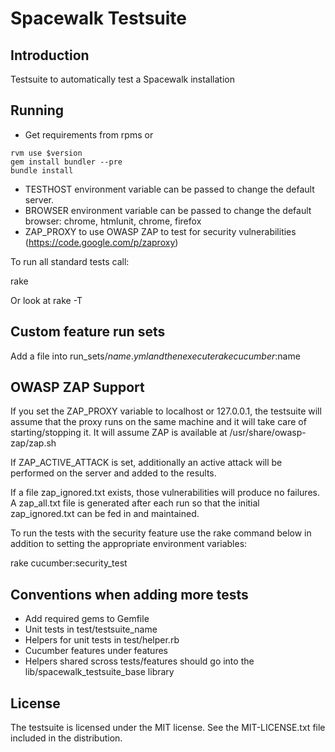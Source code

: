 
# Spacewalk Testsuite

## Introduction

Testsuite to automatically test a Spacewalk installation

## Running

* Get requirements from rpms or

```
rvm use $version
gem install bundler --pre
bundle install
```

* TESTHOST environment variable can be passed to change the default
  server.
* BROWSER environment variable can be passed to change the default
  browser: chrome, htmlunit, chrome, firefox
* ZAP_PROXY to use OWASP ZAP to test for security vulnerabilities
  (https://code.google.com/p/zaproxy)

To run all standard tests call:

rake

Or look at rake -T

## Custom feature run sets

Add a file into run_sets/$name.yml and then execute rake cucumber:$name

## OWASP ZAP Support

If you set the ZAP_PROXY variable to localhost or 127.0.0.1, the testsuite
will assume that the proxy runs on the same machine and it will take care
of starting/stopping it. It will assume ZAP is available at /usr/share/owasp-zap/zap.sh

If ZAP_ACTIVE_ATTACK is set, additionally an active attack will be performed on the
server and added to the results.

If a file zap_ignored.txt exists, those vulnerabilities will produce no failures.
A zap_all.txt file is generated after each run so that the initial zap_ignored.txt
can be fed in and maintained.

To run the tests with the security feature use the rake command below in addition 
to setting the appropriate environment variables:

rake cucumber:security_test

## Conventions when adding more tests

* Add required gems to Gemfile
* Unit tests in test/testsuite_name
* Helpers for unit tests in test/helper.rb
* Cucumber features under features
* Helpers shared scross tests/features should go into the
  lib/spacewalk_testsuite_base library

## License

The testsuite is licensed under the MIT license. See the MIT-LICENSE.txt
file included in the distribution.




